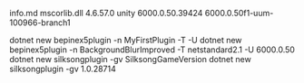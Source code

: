info.md
mscorlib.dll
  4.6.57.0
unity
  6000.0.50.39424
  6000.0.50f1-uum-100966-branch1

dotnet new bepinex5plugin -n MyFirstPlugin -T <TFM> -U <Unity>
dotnet new bepinex5plugin -n BackgroundBlurImproved -T netstandard2.1 -U 6000.0.50
dotnet new silksongplugin -gv SilksongGameVersion
dotnet new silksongplugin -gv 1.0.28714

